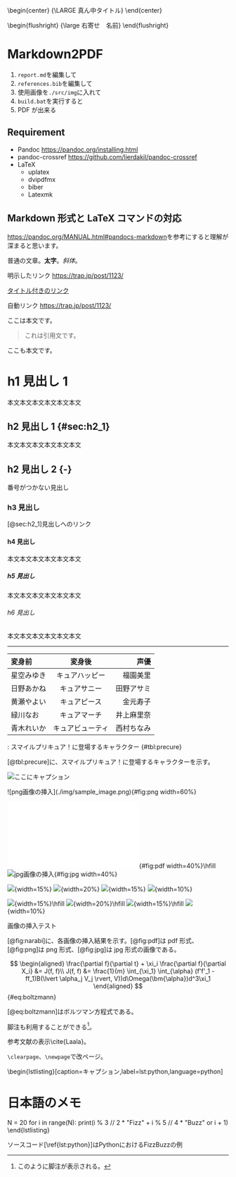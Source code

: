 \begin{center}
{\LARGE 真ん中タイトル}
\end{center}

\begin{flushright}
{\large 右寄せ　名前}
\end{flushright}

# Markdown2PDF

1. `report.md`を編集して
2. `references.bib`を編集して
3. 使用画像を`./src/img`に入れて
4. `build.bat`を実行すると
5. PDF が出来る

## Requirement

- Pandoc <https://pandoc.org/installing.html>
- pandoc-crossref <https://github.com/lierdakil/pandoc-crossref>
- LaTeX
  - uplatex
  - dvipdfmx
  - biber
  - Latexmk

## Markdown 形式と LaTeX コマンドの対応

<https://pandoc.org/MANUAL.html#pandocs-markdown>を参考にすると理解が深まると思います。

普通の文章。**太字**。_斜体_。

明示したリンク <https://trap.jp/post/1123/>

[タイトル付きのリンク](https://trap.jp/post/1123/ "タイトル")

自動リンク https://trap.jp/post/1123/

ここは本文です。

> これは引用文です。

ここも本文です。

# h1 見出し 1

本文本文本文本文本文本文

## h2 見出し 1 {#sec:h2_1}

本文本文本文本文本文本文

## h2 見出し 2 {-}

番号がつかない見出し

### h3 見出し

[@sec:h2_1]見出しへのリンク

#### h4 見出し

本文本文本文本文本文本文

##### h5 見出し

本文本文本文本文本文本文

###### h6 見出し

本文本文本文本文本文本文

---

| 変身前     |      変身後      |       声優 |
| :--------- | :--------------: | ---------: |
| 星空みゆき |  キュアハッピー  |   福園美里 |
| 日野あかね |   キュアサニー   | 田野アサミ |
| 黄瀬やよい |   キュアピース   |   金元寿子 |
| 緑川なお   |   キュアマーチ   | 井上麻里奈 |
| 青木れいか | キュアビューティ | 西村ちなみ |

: スマイルプリキュア！に登場するキャラクター {#tbl:precure}

[@tbl:precure]に、スマイルプリキュア！に登場するキャラクターを示す。

![ここにキャプション](./img/sample_image.png)

<div id="fig:narabi">
![png画像の挿入](./img/sample_image.png){#fig:png width=60%}

![pdf画像の挿入](./img/sample_image.pdf){#fig:pdf width=40%}\hfill
![jpg画像の挿入](./img/sample_image.jpg){#fig:jpg width=40%}

![](./img/mitsu.png){width=15%}
![](./img/mitsu.png){width=20%}
![](./img/mitsu.png){width=15%}
![](./img/mitsu.png){width=10%}

![](./img/so.png){width=15%}\hfill
![](./img/so.png){width=20%}\hfill
![](./img/so.png){width=15%}\hfill
![](./img/so.png){width=10%}

画像の挿入テスト

</div>

[@fig:narabi]に、各画像の挿入結果を示す。[@fig:pdf]は pdf 形式、[@fig:png]は png 形式、[@fig:jpg]は jpg 形式の画像である。

$$
\begin{aligned}
\frac{\partial f}{\partial t} + \xi_i \frac{\partial f}{\partial X_i} &= J(f, f)\\
J(f, f) &= \frac{1}{m} \int_{\xi_1} \int_{\alpha} (f'f'_1 - ff_1)B(\lvert \alpha_j V_j \rvert, V))d\Omega(\bm{\alpha})d^3\xi_1
\end{aligned}
$${#eq:boltzmann}

[@eq:boltzmann]はボルツマン方程式である。

脚注も利用することができる[^1]。

[^1]: このように脚注が表示される。

参考文献の表示\cite{Laala}。

`\clearpage`、`\newpage`で改ページ。

\begin{lstlisting}[caption=キャプション,label=lst:python,language=python]
# 日本語のメモ
N = 20
for i in range(N):
  print(i % 3 // 2 * "Fizz" + i % 5 // 4 * "Buzz" or i + 1)
\end{lstlisting}

ソースコード[\ref{lst:python}]はPythonにおけるFizzBuzzの例
